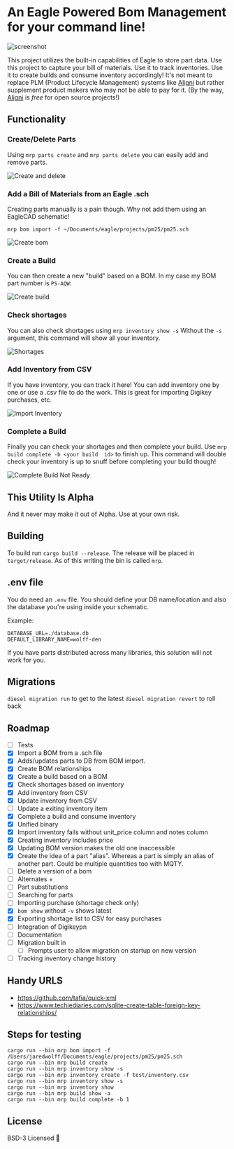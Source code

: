 # An Eagle Powered Bom Management for your command line!
![screenshot](images/screenshot.png)

This project utilizes the built-in capabilities of Eagle to store part data. Use this project to
capture your bill of materials. Use it to track inventories. Use it to create builds and
consume inventory accordingly! It's not meant to replace PLM (Product Lifecycle Management) systems
like [Aligni](https://www.aligni.com) but rather supplement product makers who may not be able to pay for it.
(By the way, [Aligni](https://www.aligni.com) is *free* for open source projects!)

## Functionality

### Create/Delete Parts

Using `mrp parts create` and `mrp parts delete` you can easily add and remove parts.

![Create and delete](images/create-delete.png)

### Add a Bill of Materials from an Eagle .sch

Creating parts manually is a pain though. Why not add them using an EagleCAD schematic!

`mrp bom import -f ~/Documents/eagle/projects/pm25/pm25.sch`

![Create bom](images/create-bom.png)

### Create a Build

You can then create a new "build" based on a BOM. In my case my BOM part number is `PS-AQW`:

![Create build](images/create-build-and-show.png)

### Check shortages

You can also check shortages using `mrp inventory show -s` Without the `-s` argument, this command will show all your inventory.

![Shortages](images/shortages.png)

### Add Inventory from CSV

If you have inventory, you can track it here! You can add inventory one by one or use a .csv file to do the work. This is great for importing Digikey purchases, etc.

![Import Inventory](images/add-inventory.png)

### Complete a Build

Finally you can check your shortages and then complete your build. Use `mrp build complete -b <your build  id>` to finish up. This command will double check your inventory is up to snuff before completing your build though!

![Complete Build Not Ready](images/complete-still-short.png)

## This Utility Is Alpha

And it never may make it out of Alpha. Use at your own risk.

## Building

To build run `cargo build --release`. The release will be placed in `target/release`. As of this writing
the bin is called `mrp`.

## .env file

You do need an `.env` file. You should define your DB name/location and also the database you're using inside your schematic.

Example:

```
DATABASE_URL=./database.db
DEFAULT_LIBRARY_NAME=wolff-den
```

If you have parts distributed across many libraries, this solution will not work for you.

## Migrations

`diesel migration run` to get to the latest
`diesel migration revert` to roll back

## Roadmap

* [ ] Tests
* [x] Import a BOM from a .sch file
* [x] Adds/updates parts to DB from BOM import.
* [x] Create BOM relationships
* [x] Create a build based on a BOM
* [x] Check shortages based on inventory
* [x] Add inventory from CSV
* [x] Update inventory from CSV
* [ ] Update a exiting inventory item
* [x] Complete a build and consume inventory
* [x] Unified binary
* [x] Import inventory fails without unit_price column and notes column
* [x] Creating inventory includes price
* [x] Updating BOM version makes the old one inaccessible
* [x] Create the idea of a part "alias". Whereas a part is simply an alias of another part. Could be multiple quantities too with MQTY.
* [ ] Delete a version of a bom
* [ ] Alternates +
* [ ] Part substitutions
* [ ] Searching for parts
* [ ] Importing purchase (shortage check only)
* [x] `bom show` without `-v` shows latest
* [x] Exporting shortage list to CSV for easy purchases
* [ ] Integration of Digikeypn
* [ ] Documentation
* [ ] Migration built in
  * [ ] Prompts user to allow migration on startup on new version
* [ ] Tracking inventory change history

## Handy URLS

* <https://github.com/tafia/quick-xml>
* <https://www.techiediaries.com/sqlite-create-table-foreign-key-relationships/>

## Steps for testing

```
cargo run --bin mrp bom import -f /Users/jaredwolff/Documents/eagle/projects/pm25/pm25.sch
cargo run --bin mrp build create
cargo run --bin mrp inventory show -s
cargo run --bin mrp inventory create -f test/inventory.csv
cargo run --bin mrp inventory show -s
cargo run --bin mrp inventory show
cargo run --bin mrp build show -a
cargo run --bin mrp build complete -b 1
```

## License

BSD-3 Licensed 🎉
